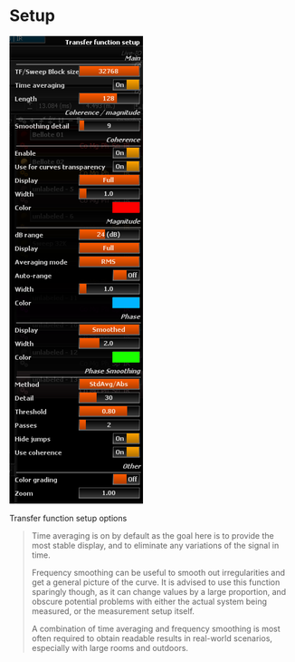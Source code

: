 # Setup
![](../../include/Transfer-Function-Setup.png)

Transfer function setup options

> <link type="document" target="Time">Time</link>
> averaging is on by default as the goal here is to provide the most stable display, and to eliminate any
> variations of the signal in time.
>
> Frequency smoothing can be useful to smooth out irregularities and get a general picture of the curve.
> It is advised to use this function sparingly though, as it can change values by a large proportion, and
> obscure potential problems with either the actual system being measured, or the measurement setup
> itself.
>
> A combination of time averaging and frequency smoothing is most often required to obtain readable
> results in real-world scenarios, especially with large rooms and outdoors.



